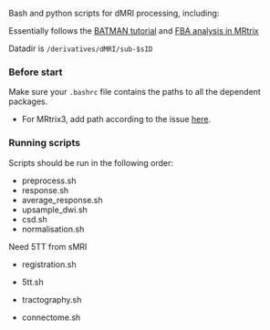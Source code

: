 Bash and python scripts for dMRI processing, including:

Essentially follows the [BATMAN tutorial](https://osf.io/pm9ba/) and [FBA analysis in MRtrix](https://mrtrix.readthedocs.io/en/latest/fixel_based_analysis/mt_fibre_density_cross-section.html#fibre-density-and-cross-section-multi-tissue-csd)

Datadir is `/derivatives/dMRI/sub-$sID`

### Before start

Make sure your `.bashrc` file contains the paths to all the dependent packages.

- For MRtrix3, add path according to the issue [here](https://github.com/yukaizou2015/NENAH-BIDS/issues/18#issuecomment-877311286).

### Running scripts 

Scripts should be run in the following order:

- preprocess.sh
- response.sh
- average_response.sh
- upsample_dwi.sh
- csd.sh
- normalisation.sh

Need 5TT from sMRI
- registration.sh
- 5tt.sh

- tractography.sh
- connectome.sh
